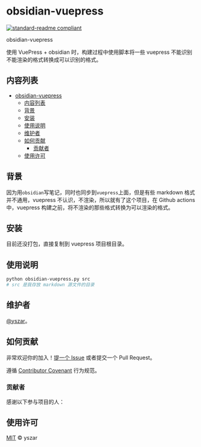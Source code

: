 # obsidian-vuepress

[![standard-readme compliant](https://img.shields.io/badge/readme%20style-standard-brightgreen.svg?style=flat-square)](https://github.com/RichardLitt/standard-readme)

obsidian-vuepress

使用 VuePress + obsidian 时，构建过程中使用脚本将一些 vuepress 不能识别不能渲染的格式转换成可以识别的格式。

## 内容列表
<!-- TOC -->
* [obsidian-vuepress](#obsidian-vuepress)
  * [内容列表](#)
  * [背景](#)
  * [安装](#)
  * [使用说明](#)
  * [维护者](#)
  * [如何贡献](#)
    * [贡献者](#)
  * [使用许可](#)
<!-- TOC -->

## 背景

因为用`obsidian`写笔记，同时也同步到`vuepress`上面，但是有些 markdown 格式并不通用，vuepress 不认识，不渲染，所以就有了这个项目，在 Github actions 中，vuepress 构建之前，将不渲染的那些格式转换为可以渲染的格式。

## 安装

目前还没打包，直接复制到 vuepress 项目根目录。

## 使用说明

```bash
python obsidian-vuepress.py src
# src 是我存放 markdown 源文件的目录
```

## 维护者

[@yszar](https://github.com/yszar)。

## 如何贡献

非常欢迎你的加入！[提一个 Issue](https://github.com/yszar/obsidian-vuepress/issues/new) 或者提交一个 Pull Request。

遵循 [Contributor Covenant](http://contributor-covenant.org/version/1/3/0/) 行为规范。

### 贡献者

感谢以下参与项目的人：

## 使用许可

[MIT](LICENSE) © yszar
